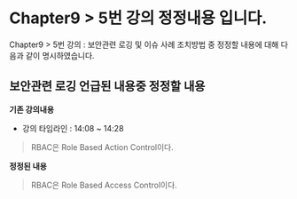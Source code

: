# Chapter9 > 5번 강의 정정내용 입니다.

Chapter9 > 5번 강의 : 보안관련 로깅 및 이슈 사례 조치방법 중 정정할 내용에 대해 다음과 같이 명시하였습니다.

## 보안관련 로깅 언급된 내용중 정정할 내용
**기존 강의내용**
* 강의 타임라인 : 14:08 ~ 14:28
> 
> RBAC은 Role Based Action Control이다.


**정정된 내용**
> RBAC은 Role Based Access Control이다.

